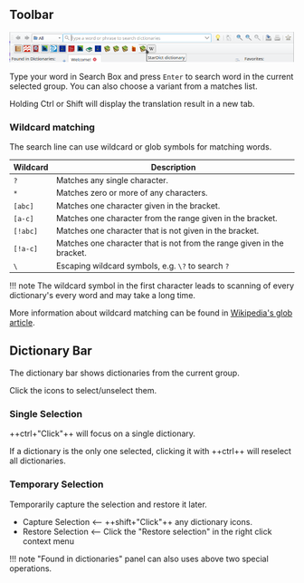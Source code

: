 ## Toolbar
![toolbar](img/toolbar.webp)

Type your word in Search Box and press `Enter` to search word in the current selected group. You can also choose a variant from a matches list.

Holding Ctrl or Shift will display the translation result in a new tab.

### Wildcard matching

The search line can use wildcard or glob symbols for matching words.

| Wildcard | Description                                                            |
|----------|------------------------------------------------------------------------|
| `?`      | Matches any single character.                                          |
| `*`      | Matches zero or more of any characters.                                |
| `[abc]`  | Matches one character given in the bracket.                            |
| `[a-c]`  | Matches one character from the range given in the bracket.             |
| `[!abc]` | Matches one character that is not given in the bracket.                |
| `[!a-c]` | Matches one character that is not from the range given in the bracket. |
| `\`      | Escaping wildcard symbols, e.g. `\?` to search `?`                     |

!!! note
    The wildcard symbol in the first character leads to scanning of every dictionary's every word and may take a long time.

More information about wildcard matching can be found in [Wikipedia's glob article](https://en.wikipedia.org/wiki/Glob_(programming)).

## Dictionary Bar

The dictionary bar shows dictionaries from the current group.

Click the icons to select/unselect them.

### Single Selection

++ctrl+"Click"++ will focus on a single dictionary.

If a dictionary is the only one selected, clicking it with ++ctrl++ will reselect all dictionaries.
### Temporary Selection

Temporarily capture the selection and restore it later.

- Capture Selection <-- ++shift+"Click"++ any dictionary icons.
- Restore Selection <-- Click the "Restore selection" in the right click context menu

!!! note
    "Found in dictionaries" panel can also uses above two special operations.
